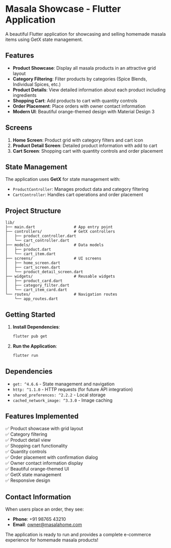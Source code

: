 # Masala Showcase - Flutter Application

A beautiful Flutter application for showcasing and selling homemade masala items using GetX state management.

## Features

- **Product Showcase**: Display all masala products in an attractive grid layout
- **Category Filtering**: Filter products by categories (Spice Blends, Individual Spices, etc.)
- **Product Details**: View detailed information about each product including ingredients
- **Shopping Cart**: Add products to cart with quantity controls
- **Order Placement**: Place orders with owner contact information
- **Modern UI**: Beautiful orange-themed design with Material Design 3

## Screens

1. **Home Screen**: Product grid with category filters and cart icon
2. **Product Detail Screen**: Detailed product information with add to cart
3. **Cart Screen**: Shopping cart with quantity controls and order placement

## State Management

The application uses **GetX** for state management with:
- `ProductController`: Manages product data and category filtering
- `CartController`: Handles cart operations and order placement

## Project Structure

```
lib/
├── main.dart                 # App entry point
├── controllers/              # GetX controllers
│   ├── product_controller.dart
│   └── cart_controller.dart
├── models/                   # Data models
│   ├── product.dart
│   └── cart_item.dart
├── screens/                  # UI screens
│   ├── home_screen.dart
│   ├── cart_screen.dart
│   └── product_detail_screen.dart
├── widgets/                  # Reusable widgets
│   ├── product_card.dart
│   ├── category_filter.dart
│   └── cart_item_card.dart
└── routes/                   # Navigation routes
    └── app_routes.dart
```

## Getting Started

1. **Install Dependencies**:
   ```bash
   flutter pub get
   ```

2. **Run the Application**:
   ```bash
   flutter run
   ```

## Dependencies

- `get: ^4.6.6` - State management and navigation
- `http: ^1.1.0` - HTTP requests (for future API integration)
- `shared_preferences: ^2.2.2` - Local storage
- `cached_network_image: ^3.3.0` - Image caching

## Features Implemented

✅ Product showcase with grid layout  
✅ Category filtering  
✅ Product detail view  
✅ Shopping cart functionality  
✅ Quantity controls  
✅ Order placement with confirmation dialog  
✅ Owner contact information display  
✅ Beautiful orange-themed UI  
✅ GetX state management  
✅ Responsive design  

## Contact Information

When users place an order, they see:
- **Phone**: +91 98765 43210
- **Email**: owner@masalahome.com

The application is ready to run and provides a complete e-commerce experience for homemade masala products!